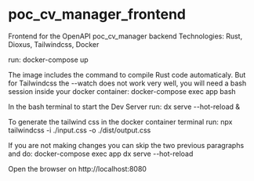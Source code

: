 # poc_cv_manager_frontend

Frontend for the OpenAPI poc_cv_manager backend
Technologies:
Rust, Dioxus, Tailwindcss, Docker

run:
docker-compose up

The image includes the command to compile Rust code automaticaly.
But for Tailwindcss the --watch does not work very well, you will need a bash session inside your docker container:
docker-compose exec app bash

In the bash terminal to start the Dev Server run:
dx serve --hot-reload &

To generate the tailwind css in the docker container terminal run:
npx tailwindcss -i ./input.css -o ./dist/output.css

If you are not making changes you can skip the two previous paragraphs and do:
docker-compose exec app dx serve --hot-reload

Open the browser on http://localhost:8080
